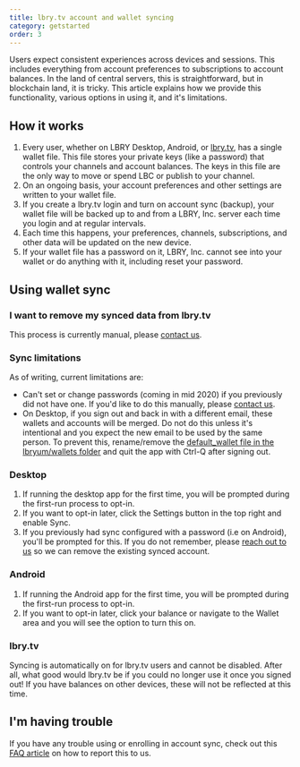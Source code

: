 ```yaml
---
title: lbry.tv account and wallet syncing
category: getstarted
order: 3
---
```


Users expect consistent experiences across devices and sessions. This includes everything from account preferences to subscriptions to account balances. In the land of central servers, this is straightforward, but in blockchain land, it is tricky. This article explains how we provide this functionality, various options in using it, and it's limitations.

## How it works

1. Every user, whether on LBRY Desktop, Android, or [lbry.tv](https://lbry.tv), has a single wallet file. This file stores your private keys (like a password) that controls your channels and account balances. The keys in this file are the only way to move or spend LBC or publish to your channel.
1. On an ongoing basis, your account preferences and other settings are written to your wallet file.
1. If you create a lbry.tv login and turn on account sync (backup), your wallet file will be backed up to and from a LBRY, Inc. server each time you login and at regular intervals.
1. Each time this happens, your preferences, channels, subscriptions, and other data will be updated on the new device.
1. If your wallet file has a password on it, LBRY, Inc. cannot see into your wallet or do anything with it, including reset your password.

## Using wallet sync

### I want to remove my synced data from lbry.tv

This process is currently manual, please [contact us](/faq/support).

### Sync limitations

As of writing, current limitations are:

- Can't set or change passwords (coming in mid 2020) if you previously did not have one. If you'd like to do this manually, please [contact us](/faq/support).
- On Desktop, if you sign out and back in with a different email, these wallets and accounts will be merged. Do not do this unless it's intentional and you expect the new email to be used by the same person. To prevent this, rename/remove the [default_wallet file in the lbryum/wallets folder](/faq/lbry-directories) and quit the app with Ctrl-Q after signing out.

### Desktop

1. If running the desktop app for the first time, you will be prompted during the first-run process to opt-in.
1. If you want to opt-in later, click the Settings button in the top right and enable Sync.
1. If you previously had sync configured with a password (i.e on Android), you'll be prompted for this. If you do not remember, please [reach out to us](mailto:hello@lbry.com) so we can remove the existing synced account.

### Android

1. If running the Android app for the first time, you will be prompted during the first-run process to opt-in.
1. If you want to opt-in later, click your balance or navigate to the Wallet area and you will see the option to turn this on.

### lbry.tv

Syncing is automatically on for lbry.tv users and cannot be disabled. After all, what good would lbry.tv be if you could no longer use it once you signed out! If you have balances on other devices, these will not be reflected at this time.

## I'm having trouble

If you have any trouble using or enrolling in account sync, check out this [FAQ article](/faq/how-to-report-bugs) on how to report this to us.
